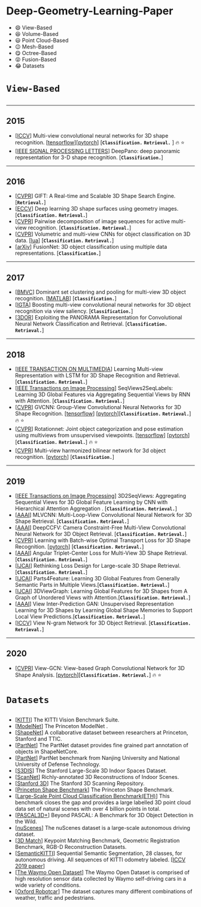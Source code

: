 # Deep-Geometry-Learning-Paper
*  :smile:  View-Based
*  :laughing: Volume-Based
*  :smiley: Point Cloud-Based
*  :wink: Mesh-Based
*  :yum: Octree-Based
*  :stuck_out_tongue_closed_eyes: Fusion-Based
*  :joy: Datasets
<h1> 
 
```diff 
View-Based
```

</h1>

---
## 2015
- [[ICCV](https://www.cv-foundation.org/openaccess/content_iccv_2015/papers/Su_Multi-View_Convolutional_Neural_ICCV_2015_paper.pdf)] Multi-view convolutional neural networks for 3D shape recognition. [[tensorflow](https://github.com/ace19-dev/mvcnn-tf)][[pytorch](https://github.com/RBirkeland/MVCNN-PyTorch)] [__`Classification.`__ __`Retrieval.`__ ] :fire: :star:
- [[IEEE SIGNAL PROCESSING LETTERS](https://ieeexplore.ieee.org/document/7273863)] DeepPano: deep panoramic representation for 3-D shape recognition. [__`Classification.`__] 
---
## 2016
- [[CVPR](https://www.cv-foundation.org/openaccess/content_cvpr_2016/papers/Bai_GIFT_A_Real-Time_CVPR_2016_paper.pdf)] GIFT: A Real-time and Scalable 3D Shape Search Engine.  [__`Retrieval.`__] 
- [[ECCV](https://link.springer.com/chapter/10.1007/978-3-319-46466-4_14)] Deep learning 3D shape surfaces using geometry images. [__`Classification.`__ __`Retrieval.`__] 
- [[CVPR](https://www.cv-foundation.org/openaccess/content_cvpr_2016/papers/Johns_Pairwise_Decomposition_of_CVPR_2016_paper.pdf)] Pairwise decomposition of image sequences for active multi-view recognition.  [__`Classification.`__ __`Retrieval.`__] 
- [[CVPR](https://www.cv-foundation.org/openaccess/content_cvpr_2016/papers/Qi_Volumetric_and_Multi-View_CVPR_2016_paper.pdf)] Volumetric and multi-view CNNs for object classification on 3D data. [[lua](https://github.com/charlesq34/3dcnn.torch)] [__`Classification.`__ __`Retrieval.`__] 
- [[arXiv](https://arxiv.org/abs/1607.05695)] FusionNet: 3D object classification using multiple data representations. [__`Classification.`__] 
---
## 2017
- [[BMVC](http://www.bmva.org/bmvc/2017/papers/paper064/paper064.pdf)] Dominant set clustering and pooling for multi-view 3D object recognition. [[MATLAB](https://github.com/fate3439/dscnn)] [__`Classification.`__] 
- [[IGTA](https://link.springer.com/chapter/10.1007%2F978-981-10-7389-2_20)] Boosting multi-view convolutional neural networks for 3D object recognition via view saliency. [__`Classification.`__] 
- [[3DOR](https://diglib.eg.org/handle/10.2312/3dor20171045)] Exploiting the PANORAMA Representation for Convolutional Neural Network Classification and Retrieval. [__`Classification.`__ __`Retrieval.`__] 
---
## 2018
- [[IEEE TRANSACTION ON MULTIMEDIA](https://ieeexplore.ieee.org/document/8490588/)] Learning Multi-view Representation with LSTM for 3D Shape Recognition and Retrieval. [__`Classification.`__ __`Retrieval.`__] 
- [[IEEE Transactions on Image Processing](https://ieeexplore.ieee.org/document/8453813/)] SeqViews2SeqLabels: Learning 3D Global Features via Aggregating Sequential Views by RNN with Attention. [__`Classification.`__ __`Retrieval.`__] 
- [[CVPR](http://openaccess.thecvf.com/content_cvpr_2018/papers/Feng_GVCNN_Group-View_Convolutional_CVPR_2018_paper.pdf)] GVCNN: Group-View Convolutional Neural Networks for 3D Shape Recognition. [[tensorflow](https://github.com/ace19-dev/gvcnn-tf)] [[pytorch](https://github.com/waxnkw/gvcnn-pytorch)][__`Classification.`__ __`Retrieval.`__] :fire: :star:
- [[CVPR](http://openaccess.thecvf.com/content_cvpr_2018/papers/Kanezaki_RotationNet_Joint_Object_CVPR_2018_paper.pdf)] Rotationnet: Joint object categorization and pose estimation using multiviews from unsupervised viewpoints. [[tensorflow](https://github.com/kanezaki/rotationnet)]  [[pytorch](https://github.com/kanezaki/pytorch-rotationnet)][__`Classification.`__ __`Retrieval.`__] :fire: :star:
- [[CVPR](http://openaccess.thecvf.com/content_cvpr_2018/papers/Yu_Multi-View_Harmonized_Bilinear_CVPR_2018_paper.pdf)] Multi-view harmonized bilinear network for 3d object recognition. [[pytorch](https://github.com/LiyuanLacfo/MHBNN-PyTorch)] [__`Classification.`__] 
---
## 2019
- [[IEEE Transactions on Image Processing](https://ieeexplore.ieee.org/document/8666059)] 3D2SeqViews: Aggregating Sequential Views for 3D Global Feature Learning by CNN with Hierarchical Attention Aggregation . [__`Classification.`__ __`Retrieval.`__] 
- [[AAAI](https://www.aaai.org/ojs/index.php/AAAI/article/view/4869)] MLVCNN: Multi-Loop-View Convolutional Neural Network for 3D Shape Retrieval. [__`Classification.`__ __`Retrieval.`__] 
- [[AAAI](https://www.aaai.org/ojs/index.php/AAAI/article/view/4868)] DeepCCFV: Camera Constraint-Free Multi-View Convolutional Neural Network for 3D Object Retrieval. [__`Classification.`__ __`Retrieval.`__] 
- [[CVPR](http://openaccess.thecvf.com/content_CVPR_2019/papers/Xu_Learning_With_Batch-Wise_Optimal_Transport_Loss_for_3D_Shape_Recognition_CVPR_2019_paper.pdf)] Learning with Batch-wise Optimal Transport Loss for 3D Shape Recognition. [[pytorch](https://github.com/IAAI-CVResearchGroup/BOT-Learning/tree/master/3D-Shape-Recognition)] [__`Classification.`__ __`Retrieval.`__] 
- [[AAAI](https://www.aaai.org/ojs/index.php/AAAI/article/view/4890)] Angular Triplet-Center Loss for Multi-View 3D Shape Retrieval.[__`Classification.`__ __`Retrieval.`__] 
- [[IJCAI](https://www.ijcai.org/Proceedings/2019/118)] Rethinking Loss Design for Large-scale 3D Shape Retrieval.[__`Classification.`__ __`Retrieval.`__] 
- [[IJCAI](https://www.ijcai.org/Proceedings/2019/108)] Parts4Feature: Learning 3D Global Features from Generally Semantic Parts in Multiple Views.[__`Classification.`__ __`Retrieval.`__] 
- [[IJCAI](https://www.ijcai.org/Proceedings/2019/107)] 3DViewGraph: Learning Global Features for 3D Shapes from A Graph of Unordered Views with Attention.[__`Classification.`__ __`Retrieval.`__] 
- [[AAAI](https://wvvw.aaai.org/ojs/index.php/AAAI/article/view/4852)] View Inter-Prediction GAN: Unsupervised Representation Learning for 3D Shapes by Learning Global Shape Memories to Support Local View Predictions.[__`Classification.`__ __`Retrieval.`__] 
- [[ICCV](http://openaccess.thecvf.com/content_ICCV_2019/papers/He_View_N-Gram_Network_for_3D_Object_Retrieval_ICCV_2019_paper.pdf)] View N-gram Network for 3D Object Retrieval. [__`Classification.`__ __`Retrieval.`__] 
---
## 2020
- [[CVPR](https://openaccess.thecvf.com/content_CVPR_2020/papers/Wei_View-GCN_View-Based_Graph_Convolutional_Network_for_3D_Shape_Analysis_CVPR_2020_paper.pdf)] View-GCN: View-based Graph Convolutional Network for 3D Shape Analysis.   [[pytorch](https://github.com/weixmath/view-GCN)][__`Classification.`__ __`Retrieval.`__] :fire: :star:

<h1> 
 
```diff
Datasets
```

</h1>

- [[KITTI](http://www.cvlibs.net/datasets/kitti/)] The KITTI Vision Benchmark Suite. 
- [[ModelNet](http://modelnet.cs.princeton.edu/)] The Princeton ModelNet .
- [[ShapeNet](https://www.shapenet.org/)]  A collaborative dataset between researchers at Princeton, Stanford and TTIC.
- [[PartNet](https://shapenet.org/download/parts)] The PartNet dataset provides fine grained part annotation of objects in ShapeNetCore. 
- [[PartNet](http://kevinkaixu.net/projects/partnet.html)] PartNet benchmark from Nanjing University and National University of Defense Technology. 
- [[S3DIS](http://buildingparser.stanford.edu/dataset.html#Download)] The Stanford Large-Scale 3D Indoor Spaces Dataset. 
- [[ScanNet](http://www.scan-net.org/)] Richly-annotated 3D Reconstructions of Indoor Scenes. 
- [[Stanford 3D](https://graphics.stanford.edu/data/3Dscanrep/)] The Stanford 3D Scanning Repository. 
- [[Princeton Shape Benchmark](http://shape.cs.princeton.edu/benchmark/)] The Princeton Shape Benchmark.
- [[Large-Scale Point Cloud Classification Benchmark(ETH)](http://www.semantic3d.net/)] This benchmark closes the gap and provides a large labelled 3D point cloud data set of natural scenes with over 4 billion points in total. 
- [[PASCAL3D+](http://cvgl.stanford.edu/projects/pascal3d.html)] Beyond PASCAL: A Benchmark for 3D Object Detection in the Wild. 
- [[nuScenes](https://d3u7q4379vrm7e.cloudfront.net/object-detection)] The nuScenes dataset is a large-scale autonomous driving dataset.
- [[3D Match](http://3dmatch.cs.princeton.edu/)] Keypoint Matching Benchmark, Geometric Registration Benchmark, RGB-D Reconstruction Datasets. 
- [[SemanticKITTI](http://semantic-kitti.org)] Sequential Semantic Segmentation, 28 classes, for autonomous driving. All sequences of KITTI odometry labeled. [[ICCV 2019 paper](https://arxiv.org/abs/1904.01416)] 
- [[The Waymo Open Dataset](https://waymo.com/open/)] The Waymo Open Dataset is comprised of high resolution sensor data collected by Waymo self-driving cars in a wide variety of conditions. 
- [[Oxford Robotcar](https://robotcar-dataset.robots.ox.ac.uk/)] The dataset captures many different combinations of weather, traffic and pedestrians. 

